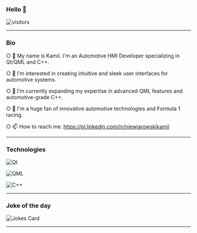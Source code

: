 ### Hello 👋 
![visitors](https://visitor-badge.glitch.me/badge?page_id=gevorez&left_color=green&right_color=red)

------------------------------------------------------------------

### Bio

○ 👋 My name is Kamil. I'm an Automotive HMI Developer specializing in Qt/QML and C++.

○ 👀 I’m interested in creating intuitive and sleek user interfaces for automotive systems.

○ 🌱 I’m currently expanding my expertise in advanced QML features and automotive-grade C++.

○ 💞️ I'm a huge fan of innovative automotive technologies and Formula 1 racing.

○ 📫 How to reach me: https://pl.linkedin.com/in/niewiarowskikamil

------------------------------------------------------------------

### Technologies

![Qt](https://img.shields.io/badge/Qt-%2341CD52.svg?style=for-the-badge&logo=Qt&logoColor=white)

![QML](https://img.shields.io/badge/QML-%23313131.svg?style=for-the-badge&logo=qt&logoColor=white)

![C++](https://img.shields.io/badge/C++-%2300599C.svg?style=for-the-badge&logo=c%2B%2B&logoColor=white)

------------------------------------------------------------------

### Joke of the day

<!-- Markdown -->

![Jokes Card](https://readme-jokes.vercel.app/api?hideBorder&theme=cobalt&qColor=%23944bcc&aColor=%23bbdb51)

------------------------------------------------------------------
